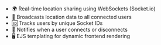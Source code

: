 - 🌍 Real-time location sharing using WebSockets (Socket.io)
- 🔁 Broadcasts location data to all connected users
- 🆔 Tracks users by unique Socket IDs
- 🚪 Notifies when a user connects or disconnects
- 🖥️ EJS templating for dynamic frontend rendering

